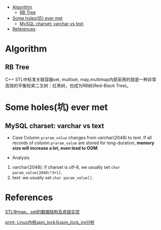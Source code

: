 <!-- MarkdownTOC -->

- [Algorithm](#algorithm)
  - [RB Tree](#rb-tree)
- [Some holes\(坑\) ever met](#some-holes%E5%9D%91-ever-met)
  - [MySQL charset: varchar vs text](#mysql-charset-varchar-vs-text)
- [References](#references)

<!-- /MarkdownTOC -->

# Algorithm
## RB Tree

C++ STL中标准关联容器set, multiset, map,multimap内部采用的就是一种非常高效的平衡检索二叉树：红黑树，也成为RB树(Red-Black Tree)。


# Some holes(坑) ever met

## MySQL charset: varchar vs text

* Case
Column `praram_value` changes from varchar(2048) to text. If all records of column `praram_value` are stored for long-duration, __memory size will increase a lot, even lead to OOM__.

* Analysis

1. varchar(2048): if charset is utf-8, we usually set `char param_value[2048\*3+1]`.
2. text: we usually set `char param_value[]`.

# References
[STL中map、set的数据结构及底层实现](http://blog.csdn.net/PirLCK/article/details/51326547)

[print: Linux内核spin_lock与spin_lock_irq分析](https://blog.csdn.net/zhanglei4214/article/details/6837697)

[]()

[]()


[]()


[]()
